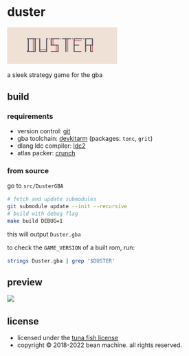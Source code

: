 
# duster

<img src="media/bannerw.png" width="256">

a sleek strategy game for the gba

## build

### requirements

+ version control: [git](https://git-scm.com/)
+ gba toolchain: [devkitarm](https://devkitpro.org/wiki/Getting_Started) (packages: `tonc`, `grit`)
+ dlang ldc compiler: [ldc2](https://github.com/ldc-developers/ldc)
+ atlas packer: [crunch](https://github.com/redthing1/crunch)

### from source

go to `src/DusterGBA`
```sh
# fetch and update submodules
git submodule update --init --recursive
# build with debug flag
make build DEBUG=1
```

this will output `Duster.gba`

to check the `GAME_VERSION` of a built rom, run:

```sh
strings Duster.gba | grep '$DUSTER'
```

## preview

<img src="https://raw.githubusercontent.com/wiki/redthing1/duster/duster_test14.webp" width="512">

## license

- licensed under the [tuna fish license](LICENSE.md)
- copyright &copy; 2018-2022 bean machine. all rights reserved.